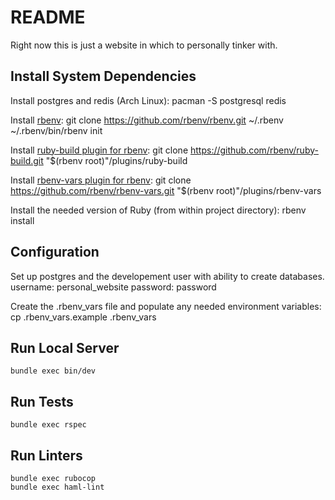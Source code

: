 # README
Right now this is just a website in which to personally tinker with.

## Install System Dependencies
Install postgres and redis (Arch Linux):
    pacman -S postgresql redis

Install [rbenv](https://github.com/rbenv/rbenv):
    git clone https://github.com/rbenv/rbenv.git ~/.rbenv
    ~/.rbenv/bin/rbenv init

Install [ruby-build plugin for rbenv](https://github.com/rbenv/ruby-build):
    git clone https://github.com/rbenv/ruby-build.git "$(rbenv root)"/plugins/ruby-build

Install [rbenv-vars plugin for rbenv](https://github.com/rbenv/rbenv-vars):
    git clone https://github.com/rbenv/rbenv-vars.git "$(rbenv root)"/plugins/rbenv-vars

Install the needed version of Ruby (from within project directory):
    rbenv install

## Configuration
Set up postgres and the developement user with ability to create databases.
    username: personal_website
    password: password

Create the .rbenv_vars file and populate any needed environment variables:
    cp .rbenv_vars.example .rbenv_vars

## Run Local Server
    bundle exec bin/dev

## Run Tests
    bundle exec rspec

## Run Linters
    bundle exec rubocop
    bundle exec haml-lint
